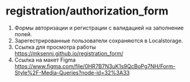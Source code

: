 # registration/authorization_form

1. Формы авторизации и регистрации с валидацией на заполнение полей. 
2. Зарегестрированные пользователи сохраняются в Localstorage.
3. Ссылка для просмотра работы https://mksenni.github.io/registration_form/ 
4. Ссылка на макет Figma https://www.figma.com/file/0HR7B7N3uK1s9QcBoPg7NH/Form-Style%2F-Media-Queries?node-id=32%3A33
